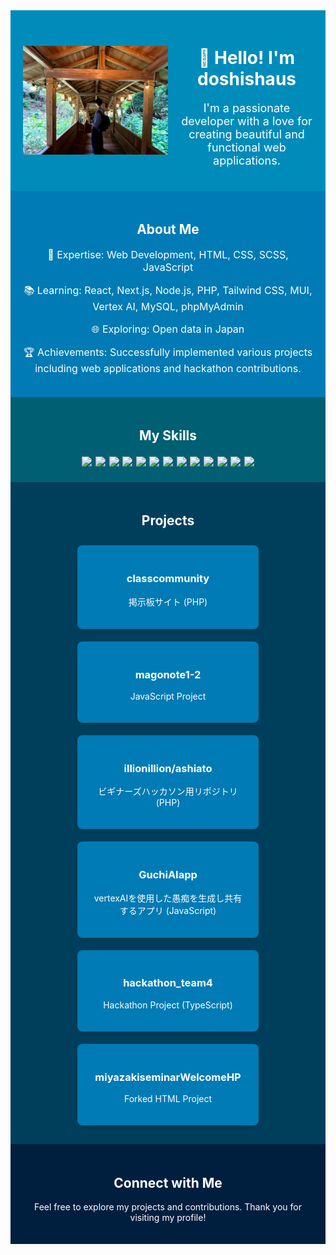 <div align="center" style="background-color:#008CBA; padding:20px; display:flex; align-items:center; justify-content:center;">
  <img src="images/topimg.jpeg" alt="Profile Banner" style="width:50%; margin-right:20px; border-raduis:25px;" />
  <div>
    <h1 style="color:white;">👋 Hello! I'm doshishaus</h1>
    <p style="color:white; font-size:18px;">I'm a passionate developer with a love for creating beautiful and functional web applications.</p>
  </div>
</div>

<div align="center" style="background-color:#007bb5; padding:20px;">
  <h2 style="color:white;">About Me</h2>
  <p style="color:white; font-size:16px;">🌟 Expertise: Web Development, HTML, CSS, SCSS, JavaScript</p>
  <p style="color:white; font-size:16px;">📚 Learning: React, Next.js, Node.js, PHP, Tailwind CSS, MUI, Vertex AI, MySQL, phpMyAdmin</p>
  <p style="color:white; font-size:16px;">🌐 Exploring: Open data in Japan</p>
  <p style="color:white; font-size:16px;">🏆 Achievements: Successfully implemented various projects including web applications and hackathon contributions.</p>
</div>

<div align="center" style="background-color:#005f73; padding:20px;">
  <h2 style="color:white;">My Skills</h2>
  <div style="font-size:20px;">
    <img src="https://img.shields.io/badge/-HTML-ffffff?style=flat&logo=html5" />
    <img src="https://img.shields.io/badge/-CSS-ffffff?style=flat&logo=css3" />
    <img src="https://img.shields.io/badge/-SCSS-ffffff?style=flat&logo=sass" />
    <img src="https://img.shields.io/badge/-JavaScript-ffffff?style=flat&logo=javascript" />
    <img src="https://img.shields.io/badge/-React-ffffff?style=flat&logo=react" />
    <img src="https://img.shields.io/badge/-Next.js-ffffff?style=flat&logo=next.js" />
    <img src="https://img.shields.io/badge/-Node.js-ffffff?style=flat&logo=node.js" />
    <img src="https://img.shields.io/badge/-PHP-ffffff?style=flat&logo=php" />
    <img src="https://img.shields.io/badge/-Tailwind%20CSS-ffffff?style=flat&logo=tailwind-css" />
    <img src="https://img.shields.io/badge/-MUI-ffffff?style=flat&logo=material-ui" />
    <img src="https://img.shields.io/badge/-Vertex%20AI-ffffff?style=flat&logo=google-cloud" />
    <img src="https://img.shields.io/badge/-MySQL-ffffff?style=flat&logo=mysql" />
    <img src="https://img.shields.io/badge/-phpMyAdmin-ffffff?style=flat&logo=phpmyadmin" />
  </div>
</div>

<div align="center" style="background-color:#003f5c; padding:20px;">
  <h2 style="color:white;">Projects</h2>
  <div style="display: flex; justify-content: center; flex-wrap: wrap;">
    <div style="background-color:#007bb5; margin:10px; padding:20px; border-radius:8px; width:250px; box-shadow: 0 4px 8px rgba(0, 0, 0, 0.1);">
      <a href="https://github.com/doshishaus/classcommunity" style="color:white; text-decoration:none;"><h3>classcommunity</h3></a>
      <p style="color:white;">掲示板サイト (PHP)</p>
    </div>
    <div style="background-color:#007bb5; margin:10px; padding:20px; border-radius:8px; width:250px; box-shadow: 0 4px 8px rgba(0, 0, 0, 0.1);">
      <a href="https://github.com/doshishaus/magonote1-2" style="color:white; text-decoration:none;"><h3>magonote1-2</h3></a>
      <p style="color:white;">JavaScript Project</p>
    </div>
    <div style="background-color:#007bb5; margin:10px; padding:20px; border-radius:8px; width:250px; box-shadow: 0 4px 8px rgba(0, 0, 0, 0.1);">
      <a href="https://github.com/illionillion/ashiato" style="color:white; text-decoration:none;"><h3>illionillion/ashiato</h3></a>
      <p style="color:white;">ビギナーズハッカソン用リポジトリ (PHP)</p>
    </div>
    <div style="background-color:#007bb5; margin:10px; padding:20px; border-radius:8px; width:250px; box-shadow: 0 4px 8px rgba(0, 0, 0, 0.1);">
      <a href="https://github.com/doshishaus/GuchiAIapp" style="color:white; text-decoration:none;"><h3>GuchiAIapp</h3></a>
      <p style="color:white;">vertexAIを使用した愚痴を生成し共有するアプリ (JavaScript)</p>
    </div>
    <div style="background-color:#007bb5; margin:10px; padding:20px; border-radius:8px; width:250px; box-shadow: 0 4px 8px rgba(0, 0, 0, 0.1);">
      <a href="https://github.com/doshishaus/hackathon_team4" style="color:white; text-decoration:none;"><h3>hackathon_team4</h3></a>
      <p style="color:white;">Hackathon Project (TypeScript)</p>
    </div>
    <div style="background-color:#007bb5; margin:10px; padding:20px; border-radius:8px; width:250px; box-shadow: 0 4px 8px rgba(0, 0, 0, 0.1);">
      <a href="https://github.com/doshishaus/miyazakiseminarWelcomeHP" style="color:white; text-decoration:none;"><h3>miyazakiseminarWelcomeHP</h3></a>
      <p style="color:white;">Forked HTML Project</p>
    </div>
  </div>
</div>

<div align="center" style="background-color:#001f3f; padding:20px;">
  <h2 style="color:white;">Connect with Me</h2>
  <p style="color:white;">Feel free to explore my projects and contributions. Thank you for visiting my profile!</p>
</div>

